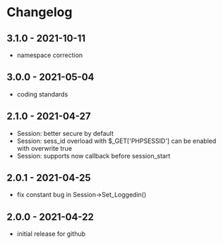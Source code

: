 # Changelog

## 3.1.0 - 2021-10-11
- namespace correction

## 3.0.0 - 2021-05-04
- coding standards

## 2.1.0 - 2021-04-27
- Session: better secure by default
- Session: sess_id overload with $_GET['PHPSESSID'] can be enabled with overwrite true
- Session: supports now callback before session_start

## 2.0.1 - 2021-04-25
- fix constant bug in Session->Set_Loggedin()

## 2.0.0 - 2021-04-22
- initial release for github